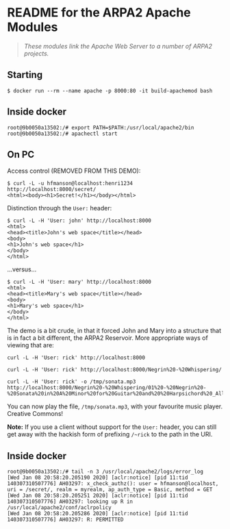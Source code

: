 # README for the ARPA2 Apache Modules

> *These modules link the Apache Web Server to a number of ARPA2 projects.*

## Starting ##
```
$ docker run --rm --name apache -p 8000:80 -it build-apachemod bash
```
## Inside docker ##
```
root@9b0050a13502:/# export PATH=$PATH:/usr/local/apache2/bin
root@9b0050a13502:/# apachectl start
```

## On PC ##

Access control (REMOVED FROM THIS DEMO):

```
$ curl -L -u hfmanson@localhost:henri1234 http://localhost:8000/secret/
<html><body><h1>Secret!</h1></body></html>
```

Distinction through the `User:` header:

```
$ curl -L -H 'User: john' http://localhost:8000
<html>
<head><title>John's web space</title></head>
<body>
<h1>John's web space</h1>
</body>
</html>
```

...versus...

```
$ curl -L -H 'User: mary' http://localhost:8000
<html>
<head><title>Mary's web space</title></head>
<body>
<h1>Mary's web space</h1>
</body>
</html>
```

The demo is a bit crude, in that it forced John and Mary into a structure
that is in fact a bit different, the ARPA2 Reservoir.  More appropriate ways
of viewing that are:

```
curl -L -H 'User: rick' http://localhost:8000

curl -L -H 'User: rick' http://localhost:8000/Negrin%20-%20Whispering/

curl -L -H 'User: rick' -o /tmp/sonata.mp3 http://localhost:8000/Negrin%20-%20Whispering/01%20-%20Negrin%20-%20Sonata%20in%20A%20Minor%20for%20Guitar%20and%20%20Harpsichord%20_Allegro_.mp3
```

You can now play the file, `/tmp/sonata.mp3`, with your favourite music player.  Creative Commons!

**Note:** If you use a client without support for the `User:` header,
you can still get away with the hackish form of prefixing `/~rick` to
the path in the URI.


## Inside docker ##
```
root@9b0050a13502:/# tail -n 3 /usr/local/apache2/logs/error_log 
[Wed Jan 08 20:58:20.205190 2020] [aclr:notice] [pid 11:tid 140307310507776] AH03297: x_check_authz(): user = hfmanson@localhost, uri = /secret/, realm = myrealm, ap_auth_type = Basic, method = GET
[Wed Jan 08 20:58:20.205251 2020] [aclr:notice] [pid 11:tid 140307310507776] AH03297: looking up R in /usr/local/apache2/conf/aclrpolicy
[Wed Jan 08 20:58:20.205286 2020] [aclr:notice] [pid 11:tid 140307310507776] AH03297: R: PERMITTED
```
